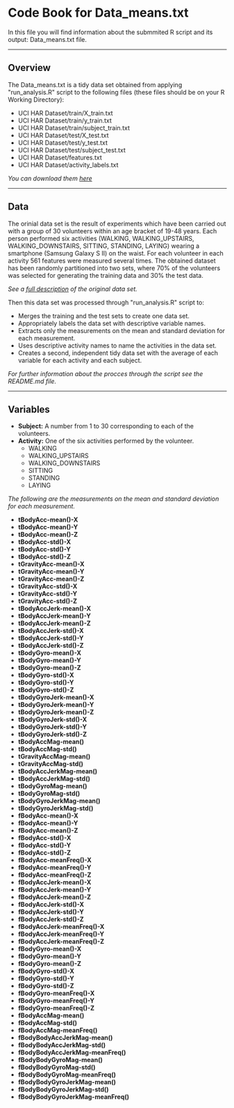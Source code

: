 Code Book for Data_means.txt
=================

In this file you will find information about the submmited R script and its output: Data_means.txt file.

---------------------------------------------
Overview
-------
The Data_means.txt is a tidy data set obtained from applying "run_analysis.R" script to the following files (these files should be on your R Working Directory):
* UCI HAR Dataset/train/X_train.txt
* UCI HAR Dataset/train/y_train.txt
* UCI HAR Dataset/train/subject_train.txt
* UCI HAR Dataset/test/X_test.txt
* UCI HAR Dataset/test/y_test.txt
* UCI HAR Dataset/test/subject_test.txt
* UCI HAR Dataset/features.txt
* UCI HAR Dataset/activity_labels.txt

_You can download them [here]_ 

---------------------------------------------
Data
----
The orinial data set is the result of experiments which have been carried out with a group of 30 volunteers within an age bracket of 19-48 years. Each person performed six activities (WALKING, WALKING_UPSTAIRS, WALKING_DOWNSTAIRS, SITTING, STANDING, LAYING) wearing a smartphone (Samsung Galaxy S II) on the waist. For each volunteer in each activity 561 features were measured several times. The obtained dataset has been randomly partitioned into two sets, where 70% of the volunteers was selected for generating the training data and 30% the test data.

_See a [full description] of the original data set._

Then this data set was processed through "run_analysis.R" script to:
* Merges the training and the test sets to create one data set.
* Appropriately labels the data set with descriptive variable names.
* Extracts only the measurements on the mean and standard deviation for each measurement.
* Uses descriptive activity names to name the activities in the data set.
* Creates a second, independent tidy data set with the average of each variable for each activity and each subject.

_For further information about the procces through the script see the README.md file._

---------------------------------------------
Variables
-----------
* **Subject:** A number from 1 to 30 corresponding to each of the volunteers.
* **Activity:** One of the six activities performed by the volunteer.
    * WALKING
    * WALKING_UPSTAIRS
    * WALKING_DOWNSTAIRS
    * SITTING
    * STANDING
    * LAYING
    
_The following are the measurements on the mean and standard deviation for each measurement._

* **tBodyAcc-mean()-X**
* **tBodyAcc-mean()-Y**
* **tBodyAcc-mean()-Z**
* **tBodyAcc-std()-X**
* **tBodyAcc-std()-Y**
* **tBodyAcc-std()-Z**
* **tGravityAcc-mean()-X**
* **tGravityAcc-mean()-Y**
* **tGravityAcc-mean()-Z**
* **tGravityAcc-std()-X**
* **tGravityAcc-std()-Y**
* **tGravityAcc-std()-Z**
* **tBodyAccJerk-mean()-X**
* **tBodyAccJerk-mean()-Y**
* **tBodyAccJerk-mean()-Z**
* **tBodyAccJerk-std()-X**
* **tBodyAccJerk-std()-Y**
* **tBodyAccJerk-std()-Z**
* **tBodyGyro-mean()-X**
* **tBodyGyro-mean()-Y**
* **tBodyGyro-mean()-Z**
* **tBodyGyro-std()-X**
* **tBodyGyro-std()-Y**
* **tBodyGyro-std()-Z**
* **tBodyGyroJerk-mean()-X**
* **tBodyGyroJerk-mean()-Y**
* **tBodyGyroJerk-mean()-Z**
* **tBodyGyroJerk-std()-X**
* **tBodyGyroJerk-std()-Y**
* **tBodyGyroJerk-std()-Z**
* **tBodyAccMag-mean()**
* **tBodyAccMag-std()**
* **tGravityAccMag-mean()**
* **tGravityAccMag-std()**
* **tBodyAccJerkMag-mean()**
* **tBodyAccJerkMag-std()**
* **tBodyGyroMag-mean()**
* **tBodyGyroMag-std()**
* **tBodyGyroJerkMag-mean()**
* **tBodyGyroJerkMag-std()**
* **fBodyAcc-mean()-X**
* **fBodyAcc-mean()-Y**
* **fBodyAcc-mean()-Z**
* **fBodyAcc-std()-X**
* **fBodyAcc-std()-Y**
* **fBodyAcc-std()-Z**
* **fBodyAcc-meanFreq()-X**
* **fBodyAcc-meanFreq()-Y**
* **fBodyAcc-meanFreq()-Z**
* **fBodyAccJerk-mean()-X**
* **fBodyAccJerk-mean()-Y**
* **fBodyAccJerk-mean()-Z**
* **fBodyAccJerk-std()-X**
* **fBodyAccJerk-std()-Y**
* **fBodyAccJerk-std()-Z**
* **fBodyAccJerk-meanFreq()-X**
* **fBodyAccJerk-meanFreq()-Y**
* **fBodyAccJerk-meanFreq()-Z**
* **fBodyGyro-mean()-X**
* **fBodyGyro-mean()-Y**
* **fBodyGyro-mean()-Z**
* **fBodyGyro-std()-X**
* **fBodyGyro-std()-Y**
* **fBodyGyro-std()-Z**
* **fBodyGyro-meanFreq()-X**
* **fBodyGyro-meanFreq()-Y**
* **fBodyGyro-meanFreq()-Z**
* **fBodyAccMag-mean()**
* **fBodyAccMag-std()**
* **fBodyAccMag-meanFreq()**
* **fBodyBodyAccJerkMag-mean()**
* **fBodyBodyAccJerkMag-std()**
* **fBodyBodyAccJerkMag-meanFreq()**
* **fBodyBodyGyroMag-mean()**
* **fBodyBodyGyroMag-std()**
* **fBodyBodyGyroMag-meanFreq()**
* **fBodyBodyGyroJerkMag-mean()**
* **fBodyBodyGyroJerkMag-std()**
* **fBodyBodyGyroJerkMag-meanFreq()**


[here]:https://d396qusza40orc.cloudfront.net/getdata%2Fprojectfiles%2FUCI%20HAR%20Dataset.zip 
[full description]:http://archive.ics.uci.edu/ml/datasets/Human+Activity+Recognition+Using+Smartphones 
